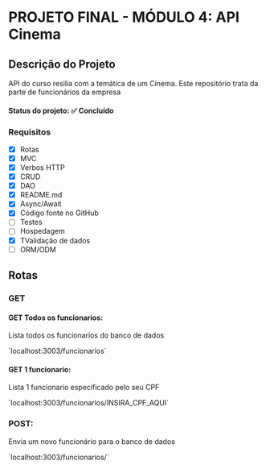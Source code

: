 # PROJETO FINAL - MÓDULO 4: API Cinema

## Descrição do Projeto
<p>API do curso resilia com a temática de um Cinema. Este repositório trata da parte de funcionários da empresa</p>

<h4> 
	Status do projeto: ✅ Concluído
</h4>

### Requisitos

- [x] Rotas
- [x] MVC
- [x] Verbos HTTP
- [x] CRUD
- [x] DAO
- [x] README.md
- [x] Async/Await
- [x] Código fonte no GitHub
- [ ] Testes
- [ ] Hospedagem
- [x] TValidação de dados
- [ ] ORM/ODM

## Rotas

### GET
#### GET Todos os funcionarios:
<p>Lista todos os funcionarios do banco de dados</p>
`localhost:3003/funcionarios`

#### GET 1 funcionario:
<p>Lista 1 funcionario especificado pelo seu CPF</p>
`localhost:3003/funcionarios/INSIRA_CPF_AQUI`

### POST:
<p>Envia um novo funcionário para o banco de dados</p>
`localhost:3003/funcionarios/`
